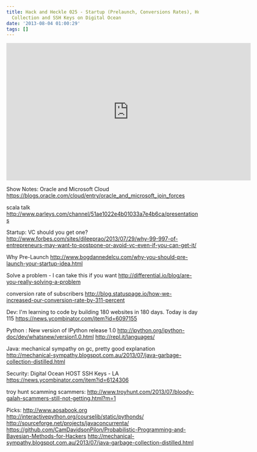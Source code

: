 ```yaml
---
title: Hack and Heckle 025 - Startup (Prelaunch, Conversions Rates), Hotspot Garbage
  Collection and SSH Keys on Digital Ocean
date: '2013-08-04 01:00:29'
tags: []
---
```


<iframe style="border: none" src="http://html5-player.libsyn.com/embed/episode/id/2422575/height/360/width/640/theme/legacy/direction/no/autoplay/no/autonext/no/thumbnail/yes/preload/no/no_addthis/no/" height="360" width="640" scrolling="no"></iframe>

Show Notes:
Oracle and Microsoft Cloud
https://blogs.oracle.com/cloud/entry/oracle_and_microsoft_join_forces

scala talk
http://www.parleys.com/channel/51ae1022e4b01033a7e4b6ca/presentations

Startup:
VC should you get one?
http://www.forbes.com/sites/dileeprao/2013/07/29/why-99-997-of-entrepreneurs-may-want-to-postpone-or-avoid-vc-even-if-you-can-get-it/

Why Pre-Launch
http://www.bogdannedelcu.com/why-you-should-pre-launch-your-startup-idea.html

Solve a problem - I can take this if you want
http://differential.io/blog/are-you-really-solving-a-problem

conversion rate of subscribers
http://blog.statuspage.io/how-we-increased-our-conversion-rate-by-311-percent


Dev:
I'm learning to code by building 180 websites in 180 days. Today is day 115
https://news.ycombinator.com/item?id=6097155

Python :
New version of IPython release 1.0
http://ipython.org/ipython-doc/dev/whatsnew/version1.0.html
http://repl.it/languages/

Java:
mechanical sympathy on gc, pretty good explanation
http://mechanical-sympathy.blogspot.com.au/2013/07/java-garbage-collection-distilled.html

Security:
Digital Ocean HOST SSH Keys - LA
https://news.ycombinator.com/item?id=6124306

troy hunt scamming scammers:
http://www.troyhunt.com/2013/07/bloody-galah-scammers-still-not-getting.html?m=1

Picks:
http://www.aosabook.org
http://interactivepython.org/courselib/static/pythonds/
http://sourceforge.net/projects/javaconcurrenta/
https://github.com/CamDavidsonPilon/Probabilistic-Programming-and-Bayesian-Methods-for-Hackers
http://mechanical-sympathy.blogspot.com.au/2013/07/java-garbage-collection-distilled.html
